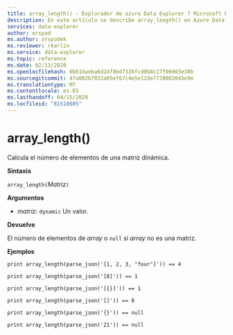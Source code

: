 ```yaml
---
title: array_length() - Explorador de azure Data Explorer ? Microsoft Docs
description: En este artículo se describe array_length() en Azure Data Explorer.
services: data-explorer
author: orspod
ms.author: orspodek
ms.reviewer: rkarlin
ms.service: data-explorer
ms.topic: reference
ms.date: 02/13/2020
ms.openlocfilehash: 0bb1daeba6d24f8bd7326fcd0b8c17f06003e30b
ms.sourcegitcommit: 47a002b7032a05ef67c4e5e12de7720062645e9e
ms.translationtype: MT
ms.contentlocale: es-ES
ms.lasthandoff: 04/15/2020
ms.locfileid: "81518605"
---
```

# <a name="array_length"></a>array_length()

Calcula el número de elementos de una matriz dinámica.

**Sintaxis**

`array_length(`*Matriz*`)`

**Argumentos**

* *matriz*: `dynamic` Un valor.

**Devuelve**

El número de elementos de *array* o `null` si *array* no es una matriz.

**Ejemplos**

```kusto
print array_length(parse_json('[1, 2, 3, "four"]')) == 4

print array_length(parse_json('[8]')) == 1

print array_length(parse_json('[{}]')) == 1

print array_length(parse_json('[]')) == 0

print array_length(parse_json('{}')) == null

print array_length(parse_json('21')) == null
```